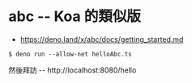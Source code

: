 # abc -- Koa 的類似版

* https://deno.land/x/abc/docs/getting_started.md

```
$ deno run --allow-net helloAbc.ts
```

然後拜訪 -- http://localhost:8080/hello

